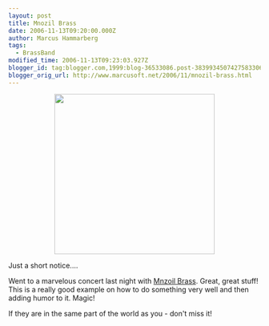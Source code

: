 ```yaml
---
layout: post
title: Mnozil Brass
date: 2006-11-13T09:20:00.000Z
author: Marcus Hammarberg
tags:
  - BrassBand
modified_time: 2006-11-13T09:23:03.927Z
blogger_id: tag:blogger.com,1999:blog-36533086.post-3839934507427583306
blogger_orig_url: http://www.marcusoft.net/2006/11/mnozil-brass.html
---
```


[<img src="http://www.mnozilbrass.at/fileadmin/site_tpl/img/band.jpg"
style="DISPLAY: block; MARGIN: 0px auto 10px; WIDTH: 320px; CURSOR: hand; TEXT-ALIGN: center"
data-border="0" />](http://www.mnozilbrass.at/fileadmin/site_tpl/img/band.jpg)

Just a short notice....

Went to a marvelous concert last night with [Mnzoil
Brass](http://www.mnozilbrass.at/). Great, great stuff! This is a really
good example on how to do something very well and then adding humor to
it. Magic!

If they are in the same part of the world as you - don't miss it!
